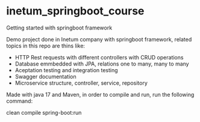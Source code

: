 # inetum_springboot_course
Getting started with springboot framework

Demo project done in Inetum company with springboot framework, related topics in this repo are thins like:
- HTTP Rest requests with different controllers with CRUD operations
- Database emmbedded with JPA, relations one to many, many to many
- Aceptation testing and integration testing
- Swagger documentation
- Microservice structure, controller, service, repository

Made with java 17 and Maven, in order to compile and run, run the following command:

clean compile spring-boot:run
  
